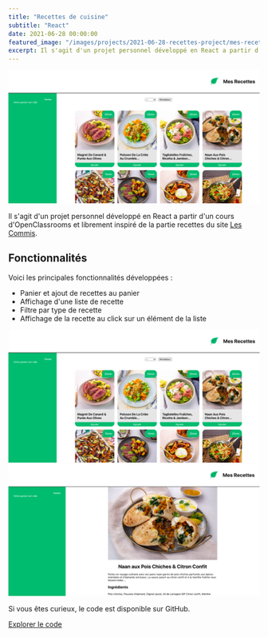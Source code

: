 ```yaml
---
title: "Recettes de cuisine"
subtitle: "React"
date: 2021-06-28 00:00:00
featured_image: "/images/projects/2021-06-28-recettes-project/mes-recettes-home-page.png"
excerpt: Il s'agit d'un projet personnel développé en React a partir d'un cours d'OpenClassrooms et librement inspiré de la partie recettes du site Les Commis.
---
```


![](/images/projects/2021-06-28-recettes-project/mes-recettes-home-page.png)

Il s'agit d'un projet personnel développé en React a partir d'un cours d'OpenClassrooms et librement inspiré de la partie recettes du site [Les Commis](https://lescommis.com/menu/).

## Fonctionnalités

Voici les principales fonctionnalités développées :

- Panier et ajout de recettes au panier
- Affichage d'une liste de recette
- Filtre par type de recette
- Affichage de la recette au click sur un élément de la liste

<div class="gallery" data-columns="2">
  <img
    src="/images/projects/2021-06-28-recettes-project/mes-recettes-home-page.png"
  />
  <img
    src="/images/projects/2021-06-28-recettes-project/mes-recette-reciepe-page.png"
  />
</div>

Si vous êtes curieux, le code est disponible sur GitHub.

<a href="https://github.com/alelarge/recettes" class="button button--small">Explorer le code</a>
